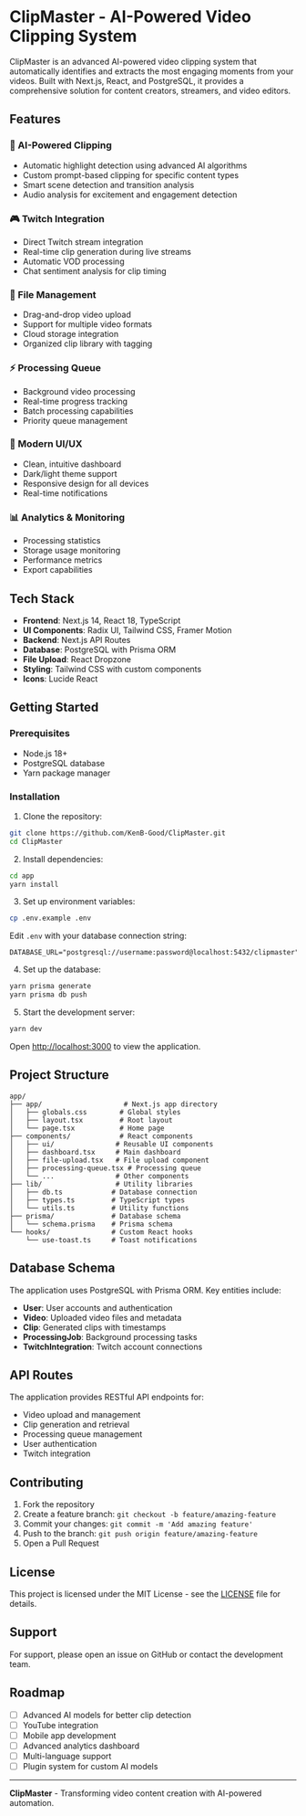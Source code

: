 # ClipMaster - AI-Powered Video Clipping System

ClipMaster is an advanced AI-powered video clipping system that automatically identifies and extracts the most engaging moments from your videos. Built with Next.js, React, and PostgreSQL, it provides a comprehensive solution for content creators, streamers, and video editors.

## Features

### 🎯 AI-Powered Clipping
- Automatic highlight detection using advanced AI algorithms
- Custom prompt-based clipping for specific content types
- Smart scene detection and transition analysis
- Audio analysis for excitement and engagement detection

### 🎮 Twitch Integration
- Direct Twitch stream integration
- Real-time clip generation during live streams
- Automatic VOD processing
- Chat sentiment analysis for clip timing

### 📁 File Management
- Drag-and-drop video upload
- Support for multiple video formats
- Cloud storage integration
- Organized clip library with tagging

### ⚡ Processing Queue
- Background video processing
- Real-time progress tracking
- Batch processing capabilities
- Priority queue management

### 🎨 Modern UI/UX
- Clean, intuitive dashboard
- Dark/light theme support
- Responsive design for all devices
- Real-time notifications

### 📊 Analytics & Monitoring
- Processing statistics
- Storage usage monitoring
- Performance metrics
- Export capabilities

## Tech Stack

- **Frontend**: Next.js 14, React 18, TypeScript
- **UI Components**: Radix UI, Tailwind CSS, Framer Motion
- **Backend**: Next.js API Routes
- **Database**: PostgreSQL with Prisma ORM
- **File Upload**: React Dropzone
- **Styling**: Tailwind CSS with custom components
- **Icons**: Lucide React

## Getting Started

### Prerequisites

- Node.js 18+ 
- PostgreSQL database
- Yarn package manager

### Installation

1. Clone the repository:
```bash
git clone https://github.com/KenB-Good/ClipMaster.git
cd ClipMaster
```

2. Install dependencies:
```bash
cd app
yarn install
```

3. Set up environment variables:
```bash
cp .env.example .env
```

Edit `.env` with your database connection string:
```
DATABASE_URL="postgresql://username:password@localhost:5432/clipmaster"
```

4. Set up the database:
```bash
yarn prisma generate
yarn prisma db push
```

5. Start the development server:
```bash
yarn dev
```

Open [http://localhost:3000](http://localhost:3000) to view the application.

## Project Structure

```
app/
├── app/                    # Next.js app directory
│   ├── globals.css        # Global styles
│   ├── layout.tsx         # Root layout
│   └── page.tsx           # Home page
├── components/            # React components
│   ├── ui/               # Reusable UI components
│   ├── dashboard.tsx     # Main dashboard
│   ├── file-upload.tsx   # File upload component
│   ├── processing-queue.tsx # Processing queue
│   └── ...               # Other components
├── lib/                  # Utility libraries
│   ├── db.ts            # Database connection
│   ├── types.ts         # TypeScript types
│   └── utils.ts         # Utility functions
├── prisma/              # Database schema
│   └── schema.prisma    # Prisma schema
└── hooks/               # Custom React hooks
    └── use-toast.ts     # Toast notifications
```

## Database Schema

The application uses PostgreSQL with Prisma ORM. Key entities include:

- **User**: User accounts and authentication
- **Video**: Uploaded video files and metadata
- **Clip**: Generated clips with timestamps
- **ProcessingJob**: Background processing tasks
- **TwitchIntegration**: Twitch account connections

## API Routes

The application provides RESTful API endpoints for:

- Video upload and management
- Clip generation and retrieval
- Processing queue management
- User authentication
- Twitch integration

## Contributing

1. Fork the repository
2. Create a feature branch: `git checkout -b feature/amazing-feature`
3. Commit your changes: `git commit -m 'Add amazing feature'`
4. Push to the branch: `git push origin feature/amazing-feature`
5. Open a Pull Request

## License

This project is licensed under the MIT License - see the [LICENSE](LICENSE) file for details.

## Support

For support, please open an issue on GitHub or contact the development team.

## Roadmap

- [ ] Advanced AI models for better clip detection
- [ ] YouTube integration
- [ ] Mobile app development
- [ ] Advanced analytics dashboard
- [ ] Multi-language support
- [ ] Plugin system for custom AI models

---

**ClipMaster** - Transforming video content creation with AI-powered automation.